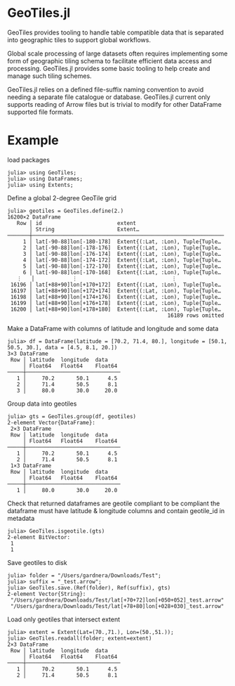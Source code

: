 # GeoTiles.jl

GeoTiles provides tooling to handle table compatible data that is separated into geographic 
tiles to support global workflows.

Global scale processing of large datasets often requires implementing some form of 
geographic tiling schema to facilitate efficient data access and processing. GeoTiles.jl 
provides some basic tooling to help create and manage such tiling schemes.  

GeoTiles.jl relies on a defined file-suffix naming convention to avoid needing a separate 
file catalogue or database. GeoTiles.jl current only supports reading of Arrow files but is
trivial to modify for other DataFrame supported file formats.


# Example
load packages
```julia-repl
julia> using GeoTiles;
julia> using DataFrames;
julia> using Extents;
```

Define a global 2-degree GeoTile grid
```julia-repl
julia> geotiles = GeoTiles.define(2.)
16200×2 DataFrame
   Row │ id                        extent                            
       │ String                    Extent…                           
───────┼─────────────────────────────────────────────────────────────
     1 │ lat[-90-88]lon[-180-178]  Extent{(:Lat, :Lon), Tuple{Tuple…
     2 │ lat[-90-88]lon[-178-176]  Extent{(:Lat, :Lon), Tuple{Tuple…
     3 │ lat[-90-88]lon[-176-174]  Extent{(:Lat, :Lon), Tuple{Tuple…
     4 │ lat[-90-88]lon[-174-172]  Extent{(:Lat, :Lon), Tuple{Tuple…
     5 │ lat[-90-88]lon[-172-170]  Extent{(:Lat, :Lon), Tuple{Tuple…
     6 │ lat[-90-88]lon[-170-168]  Extent{(:Lat, :Lon), Tuple{Tuple…
   ⋮   │            ⋮                              ⋮
 16196 │ lat[+88+90]lon[+170+172]  Extent{(:Lat, :Lon), Tuple{Tuple…
 16197 │ lat[+88+90]lon[+172+174]  Extent{(:Lat, :Lon), Tuple{Tuple…
 16198 │ lat[+88+90]lon[+174+176]  Extent{(:Lat, :Lon), Tuple{Tuple…
 16199 │ lat[+88+90]lon[+176+178]  Extent{(:Lat, :Lon), Tuple{Tuple…
 16200 │ lat[+88+90]lon[+178+180]  Extent{(:Lat, :Lon), Tuple{Tuple…
                                                   16189 rows omitted
```


Make a DataFrame with columns of latitude and longitude and some data
```julia-repl
julia> df = DataFrame(latitude = [70.2, 71.4, 80.], longitude = [50.1, 50.5, 30.], data = [4.5, 8.1, 20.])
3×3 DataFrame
 Row │ latitude  longitude  data    
     │ Float64   Float64    Float64 
─────┼──────────────────────────────
   1 │     70.2       50.1      4.5
   2 │     71.4       50.5      8.1
   3 │     80.0       30.0     20.0
```

Group data into geotiles
```julia-repl
julia> gts = GeoTiles.group(df, geotiles)
2-element Vector{DataFrame}:
 2×3 DataFrame
 Row │ latitude  longitude  data    
     │ Float64   Float64    Float64 
─────┼──────────────────────────────
   1 │     70.2       50.1      4.5
   2 │     71.4       50.5      8.1
 1×3 DataFrame
 Row │ latitude  longitude  data    
     │ Float64   Float64    Float64 
─────┼──────────────────────────────
   1 │     80.0       30.0     20.0
```

Check that returned dataframes are geotile compliant to be compliant the dataframe must 
have latitude & longitude columns and contain geotile_id in metadata
```julia-repl
julia> GeoTiles.isgeotile.(gts)
2-element BitVector:
 1
 1
```

Save geotiles to disk
```julia-repl
julia> folder = "/Users/gardnera/Downloads/Test";
julia> suffix = "_test.arrow";
julia> GeoTiles.save.(Ref(folder), Ref(suffix), gts)
2-element Vector{String}:
 "/Users/gardnera/Downloads/Test/lat[+70+72]lon[+050+052]_test.arrow"
 "/Users/gardnera/Downloads/Test/lat[+78+80]lon[+028+030]_test.arrow"
```

Load only geotiles that intersect extent
```julia-repl
julia> extent = Extent(Lat=(70.,71.), Lon=(50.,51.));
julia> GeoTiles.readall(folder; extent=extent)
2×3 DataFrame
 Row │ latitude  longitude  data    
     │ Float64   Float64    Float64 
─────┼──────────────────────────────
   1 │     70.2       50.1      4.5
   2 │     71.4       50.5      8.1
```
